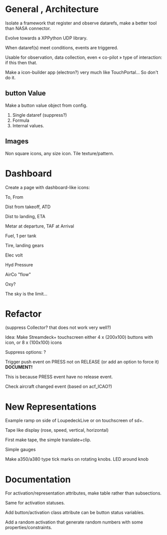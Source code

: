 # General , Architecture

Isolate a framework that register and observe datarefs, make a better tool than NASA connector.

Evolve towards a XPPython UDP library.

When dataref(s) meet conditions, events are triggered.

Usable for observation, data collection, even « co-pilot » type of interaction: if this then that.

Make a icon-builder app (electron?) very much like TouchPortal... So don't do it.

## button Value

Make a button value object from config.
1. Single dataref (suppress?)
2. Formula
4. Internal values.

## Images

Non square icons, any size icon.
Tile texture/pattern. 

# Dashboard

Create a page with dashboard-like icons:

To, From

Dist from takeoff, ATD

Dist to landing, ETA

Metar at departure, TAF at Arrival

Fuel, 1 per tank

Tire, landing gears

Elec volt

Hyd Pressure

AirCo "flow"

Oxy?

The sky is the limit...

# Refactor

(suppress Collector? that does not work very well?)

Idea: Make Streamdeck+ touchscreen either 4 x (200x100) buttons with icon, or 8 x (100x100) icons

Suppress options: ?

Trigger push event on PRESS not on RELEASE (or add an option to force it) **DOCUMENT!**

This is because PRESS event have no release event.

Check aircraft changed event (based on acf_ICAO?)

# New Representations

Example ramp on side of LoupedeckLive or on touchscreen of sd+.

Tape like display (rose, speed, vertical, horizontal)

  First make tape, the simple translate+clip.

Simple gauges

Make a350/a380 type tick marks on rotating knobs. LED around knob

# Documentation

For activation/representation attributes, make table rather than subsections.

Same for activation statuses.

Add button/activation class attribute can be button status variables.

Add a random activation that generate random numbers with some properties/constraints.
